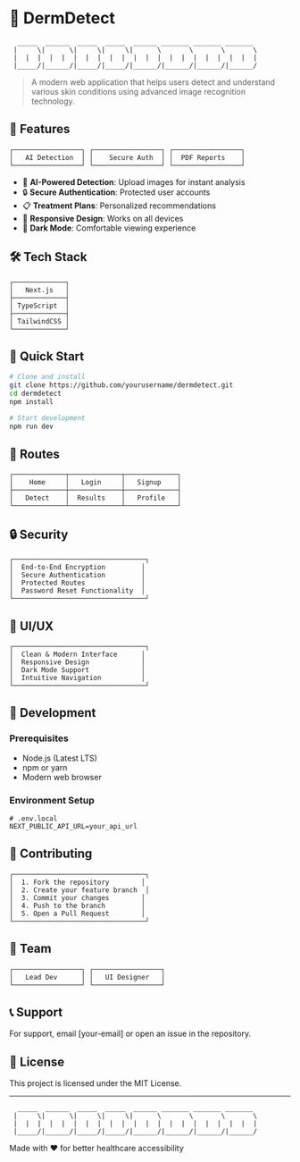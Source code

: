 # 🏥 DermDetect

```
  _____  ______  _____  _____  ______ _______ _______ _______
 |     \|      \|     \|     \|      \       \       \       \
 |  |  |  |  |  |  |  |  |  |  |  |  |  |  |  |  |  |  |  |  |
 |_____/|______/|_____/|_____/|______/|______/|______/|______/
```

> A modern web application that helps users detect and understand various skin conditions using advanced image recognition technology.

## 🌟 Features

```
┌─────────────────┐ ┌─────────────────┐ ┌─────────────────┐
│   AI Detection  │ │    Secure Auth  │ │  PDF Reports    │
└─────────────────┘ └─────────────────┘ └─────────────────┘
```

- 🤖 **AI-Powered Detection**: Upload images for instant analysis
- 🔒 **Secure Authentication**: Protected user accounts
- 📋 **Treatment Plans**: Personalized recommendations
- 📱 **Responsive Design**: Works on all devices
- 🌙 **Dark Mode**: Comfortable viewing experience

## 🛠️ Tech Stack

```
┌─────────────┐
│   Next.js   │
├─────────────┤
│ TypeScript  │
├─────────────┤
│ TailwindCSS │
└─────────────┘
```

## 🚀 Quick Start

```bash
# Clone and install
git clone https://github.com/yourusername/dermdetect.git
cd dermdetect
npm install

# Start development
npm run dev
```

## 📱 Routes

```
┌─────────────┬─────────────┬─────────────┐
│    Home     │   Login     │   Signup    │
├─────────────┼─────────────┼─────────────┤
│   Detect    │  Results    │   Profile   │
└─────────────┴─────────────┴─────────────┘
```

## 🔒 Security

```
┌─────────────────────────────────┐
│  End-to-End Encryption         │
│  Secure Authentication         │
│  Protected Routes              │
│  Password Reset Functionality  │
└─────────────────────────────────┘
```

## 🎨 UI/UX

```
┌─────────────────────────────────┐
│  Clean & Modern Interface      │
│  Responsive Design             │
│  Dark Mode Support             │
│  Intuitive Navigation          │
└─────────────────────────────────┘
```

## 📝 Development

### Prerequisites

- Node.js (Latest LTS)
- npm or yarn
- Modern web browser

### Environment Setup

```env
# .env.local
NEXT_PUBLIC_API_URL=your_api_url
```

## 🤝 Contributing

```
┌─────────────────────────────────┐
│  1. Fork the repository        │
│  2. Create your feature branch  │
│  3. Commit your changes        │
│  4. Push to the branch         │
│  5. Open a Pull Request        │
└─────────────────────────────────┘
```

## 👥 Team

```
┌─────────────────┐ ┌─────────────────┐
│   Lead Dev      │ │   UI Designer   │
└─────────────────┘ └─────────────────┘
```

## 📞 Support

For support, email [your-email] or open an issue in the repository.

## 📄 License

This project is licensed under the MIT License.

---

```
  _____  ______  _____  _____  ______ _______ _______ _______
 |     \|      \|     \|     \|      \       \       \       \
 |  |  |  |  |  |  |  |  |  |  |  |  |  |  |  |  |  |  |  |  |
 |_____/|______/|_____/|_____/|______/|______/|______/|______/
```

Made with ❤️ for better healthcare accessibility 